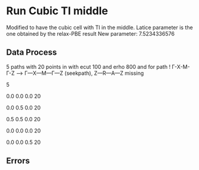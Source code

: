 # Run Cubic TI middle

Modified to have the cubic cell with TI in the middle.
Latice parameter is the one obtained by the relax-PBE result
New parameter: 7.5234336576

## Data Process

5 paths with 20 points in with ecut 100 and erho 800 and for path
! Γ-X-M-Γ-Z --> Γ—X—M—Γ—Z (seekpath), Z—R—A—Z missing

5

  0.0   0.0   0.0    20

  0.0   0.5   0.0    20

  0.5   0.5   0.0    20

  0.0   0.0   0.0    20

  0.0   0.0   0.5    20



## Errors
